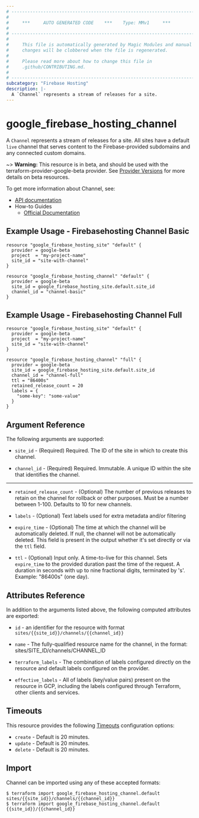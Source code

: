 ```yaml
---
# ----------------------------------------------------------------------------
#
#     ***     AUTO GENERATED CODE    ***    Type: MMv1     ***
#
# ----------------------------------------------------------------------------
#
#     This file is automatically generated by Magic Modules and manual
#     changes will be clobbered when the file is regenerated.
#
#     Please read more about how to change this file in
#     .github/CONTRIBUTING.md.
#
# ----------------------------------------------------------------------------
subcategory: "Firebase Hosting"
description: |-
  A `Channel` represents a stream of releases for a site.
---
```


# google\_firebase\_hosting\_channel

A `Channel` represents a stream of releases for a site. All sites have a default
`live` channel that serves content to the Firebase-provided subdomains and any
connected custom domains.

~> **Warning:** This resource is in beta, and should be used with the terraform-provider-google-beta provider.
See [Provider Versions](https://terraform.io/docs/providers/google/guides/provider_versions.html) for more details on beta resources.

To get more information about Channel, see:

* [API documentation](https://firebase.google.com/docs/reference/hosting/rest/v1beta1/sites.channels)
* How-to Guides
    * [Official Documentation](https://firebase.google.com/docs/hosting)

## Example Usage - Firebasehosting Channel Basic


```hcl
resource "google_firebase_hosting_site" "default" {
  provider = google-beta
  project  = "my-project-name"
  site_id = "site-with-channel"
}

resource "google_firebase_hosting_channel" "default" {
  provider = google-beta
  site_id = google_firebase_hosting_site.default.site_id
  channel_id = "channel-basic"
}
```
## Example Usage - Firebasehosting Channel Full


```hcl
resource "google_firebase_hosting_site" "default" {
  provider = google-beta
  project  = "my-project-name"
  site_id = "site-with-channel"
}

resource "google_firebase_hosting_channel" "full" {
  provider = google-beta
  site_id = google_firebase_hosting_site.default.site_id
  channel_id = "channel-full"
  ttl = "86400s"
  retained_release_count = 20
  labels = {
    "some-key": "some-value"
  }
}
```

## Argument Reference

The following arguments are supported:


* `site_id` -
  (Required)
  Required. The ID of the site in which to create this channel.

* `channel_id` -
  (Required)
  Required. Immutable. A unique ID within the site that identifies the channel.


- - -


* `retained_release_count` -
  (Optional)
  The number of previous releases to retain on the channel for rollback or other
  purposes. Must be a number between 1-100. Defaults to 10 for new channels.

* `labels` -
  (Optional)
  Text labels used for extra metadata and/or filtering

* `expire_time` -
  (Optional)
  The time at which the channel will be automatically deleted. If null, the channel
  will not be automatically deleted. This field is present in the output whether it's
  set directly or via the `ttl` field.

* `ttl` -
  (Optional)
  Input only. A time-to-live for this channel. Sets `expire_time` to the provided
  duration past the time of the request. A duration in seconds with up to nine fractional
  digits, terminated by 's'. Example: "86400s" (one day).


## Attributes Reference

In addition to the arguments listed above, the following computed attributes are exported:

* `id` - an identifier for the resource with format `sites/{{site_id}}/channels/{{channel_id}}`

* `name` -
  The fully-qualified resource name for the channel, in the format:
  sites/SITE_ID/channels/CHANNEL_ID

* `terraform_labels` -
  The combination of labels configured directly on the resource
   and default labels configured on the provider.

* `effective_labels` -
  All of labels (key/value pairs) present on the resource in GCP, including the labels configured through Terraform, other clients and services.


## Timeouts

This resource provides the following
[Timeouts](https://developer.hashicorp.com/terraform/plugin/sdkv2/resources/retries-and-customizable-timeouts) configuration options:

- `create` - Default is 20 minutes.
- `update` - Default is 20 minutes.
- `delete` - Default is 20 minutes.

## Import


Channel can be imported using any of these accepted formats:

```
$ terraform import google_firebase_hosting_channel.default sites/{{site_id}}/channels/{{channel_id}}
$ terraform import google_firebase_hosting_channel.default {{site_id}}/{{channel_id}}
```
